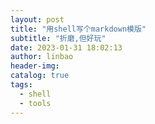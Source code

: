```yaml
---
layout: post
title: "用shell写个markdown模版"
subtitle: "折磨,但好玩"
date: 2023-01-31 18:02:13
author: linbao
header-img:
catalog: true
tags:
  - shell
  - tools
---
```

